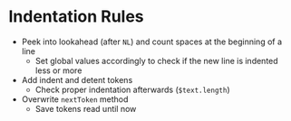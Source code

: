 # Indentation Rules

- Peek into lookahead (after `NL`) and count spaces at the beginning of a line
  - Set global values accordingly to check if the new line is indented less or more
- Add indent and detent tokens
  - Check proper indentation afterwards (`$text.length`)
- Overwrite `nextToken` method
  - Save tokens read until now
